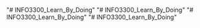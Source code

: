 "# INFO3300_Learn_By_Doing" 
"# INFO3300_Learn_By_Doing" 
"# INFO3300_Learn_By_Doing" 
"# INFO3300_Learn_By_Doing" 
